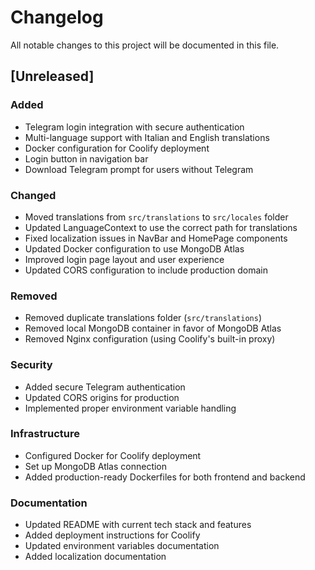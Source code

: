 # Changelog

All notable changes to this project will be documented in this file.

## [Unreleased]

### Added
- Telegram login integration with secure authentication
- Multi-language support with Italian and English translations
- Docker configuration for Coolify deployment
- Login button in navigation bar
- Download Telegram prompt for users without Telegram

### Changed
- Moved translations from `src/translations` to `src/locales` folder
- Updated LanguageContext to use the correct path for translations
- Fixed localization issues in NavBar and HomePage components
- Updated Docker configuration to use MongoDB Atlas
- Improved login page layout and user experience
- Updated CORS configuration to include production domain

### Removed
- Removed duplicate translations folder (`src/translations`)
- Removed local MongoDB container in favor of MongoDB Atlas
- Removed Nginx configuration (using Coolify's built-in proxy)

### Security
- Added secure Telegram authentication
- Updated CORS origins for production
- Implemented proper environment variable handling

### Infrastructure
- Configured Docker for Coolify deployment
- Set up MongoDB Atlas connection
- Added production-ready Dockerfiles for both frontend and backend

### Documentation
- Updated README with current tech stack and features
- Added deployment instructions for Coolify
- Updated environment variables documentation
- Added localization documentation
